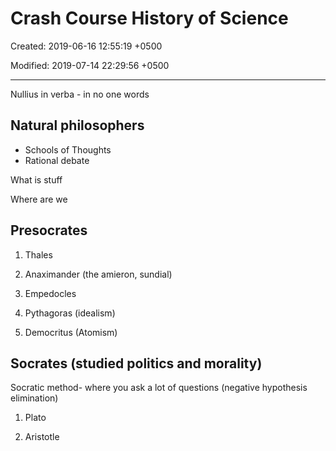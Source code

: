 # Crash Course History of Science

Created: 2019-06-16 12:55:19 +0500

Modified: 2019-07-14 22:29:56 +0500

---

Nullius in verba - in no one words

## Natural philosophers
-   Schools of Thoughts
-   Rational debate

What is stuff

Where are we

## Presocrates

1.  Thales

2.  Anaximander (the amieron, sundial)

3.  Empedocles

4.  Pythagoras (idealism)

5.  Democritus (Atomism)

## Socrates (studied politics and morality)

Socratic method- where you ask a lot of questions (negative hypothesis elimination)

1.  Plato

2.  Aristotle
